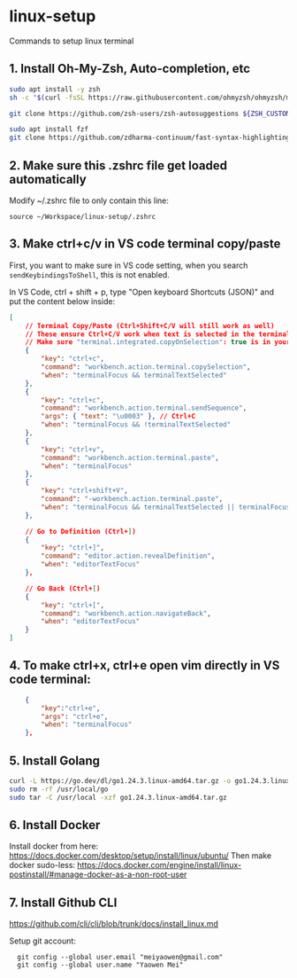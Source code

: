 # linux-setup
Commands to setup linux terminal

## 1. Install Oh-My-Zsh, Auto-completion, etc
```bash
sudo apt install -y zsh
sh -c "$(curl -fsSL https://raw.githubusercontent.com/ohmyzsh/ohmyzsh/master/tools/install.sh)"

git clone https://github.com/zsh-users/zsh-autosuggestions ${ZSH_CUSTOM:-~/.oh-my-zsh/custom}/plugins/zsh-autosuggestions

sudo apt install fzf
git clone https://github.com/zdharma-continuum/fast-syntax-highlighting.git ${ZSH_CUSTOM:-$HOME/.oh-my-zsh/custom}/plugins/fast-syntax-highlighting
```
## 2. Make sure this .zshrc file get loaded automatically

Modify ~/.zshrc file to only contain this line:

```
source ~/Workspace/linux-setup/.zshrc
```

## 3. Make ctrl+c/v in VS code terminal copy/paste

First, you want to make sure in VS code setting, when you search `sendKeybindingsToShell`, this is not enabled.

In VS Code, ctrl + shift + p, type "Open keyboard Shortcuts (JSON)" and put the content below inside:

```JSON
[
    // Terminal Copy/Paste (Ctrl+Shift+C/V will still work as well)
    // These ensure Ctrl+C/V work when text is selected in the terminal on Linux.
    // Make sure "terminal.integrated.copyOnSelection": true is in your settings.json
    {
        "key": "ctrl+c",
        "command": "workbench.action.terminal.copySelection",
        "when": "terminalFocus && terminalTextSelected"
    },
    {
        "key": "ctrl+c",
        "command": "workbench.action.terminal.sendSequence",
        "args": { "text": "\u0003" }, // Ctrl+C
        "when": "terminalFocus && !terminalTextSelected"
    },
    {
        "key": "ctrl+v",
        "command": "workbench.action.terminal.paste",
        "when": "terminalFocus"
    },
    {
        "key": "ctrl+shift+V",
        "command": "-workbench.action.terminal.paste",
        "when": "terminalFocus && terminalTextSelected || terminalFocus && terminalProcessSupported"
    },

    // Go to Definition (Ctrl+])
    {
        "key": "ctrl+]",
        "command": "editor.action.revealDefinition",
        "when": "editorTextFocus"
    },

    // Go Back (Ctrl+[)
    {
        "key": "ctrl+[",
        "command": "workbench.action.navigateBack",
        "when": "editorTextFocus"
    }
]
```

## 4. To make ctrl+x, ctrl+e open vim directly in VS code terminal:

```JSON
    {
        "key":"ctrl+e",
        "args": "ctrl+e",
        "when": "terminalFocus"
    },
```

## 5. Install Golang

```bash
curl -L https://go.dev/dl/go1.24.3.linux-amd64.tar.gz -o go1.24.3.linux-amd64.tar.gz
sudo rm -rf /usr/local/go
sudo tar -C /usr/local -xzf go1.24.3.linux-amd64.tar.gz
```

## 6. Install Docker

Install docker from here: https://docs.docker.com/desktop/setup/install/linux/ubuntu/
Then make docker sudo-less: https://docs.docker.com/engine/install/linux-postinstall/#manage-docker-as-a-non-root-user

## 7. Install Github CLI

https://github.com/cli/cli/blob/trunk/docs/install_linux.md

Setup git account:

```
  git config --global user.email "meiyaowen@gmail.com"
  git config --global user.name "Yaowen Mei"
```